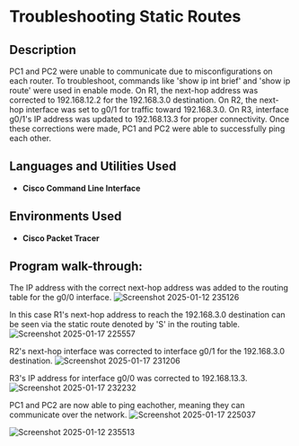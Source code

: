 <h1>Troubleshooting Static Routes</h1>

<h2>Description</h2>

PC1 and PC2 were unable to communicate due to misconfigurations on each router. To troubleshoot, commands like 'show ip int brief' and 'show ip route' were used in enable mode. On R1, the next-hop address was corrected to 192.168.12.2 for the 192.168.3.0 destination. On R2, the next-hop interface was set to g0/1 for traffic toward 192.168.3.0. On R3, interface g0/1's IP address was updated to 192.168.13.3 for proper connectivity. Once these corrections were made, PC1 and PC2 were able to successfully ping each other.

<h2>Languages and Utilities Used</h2>

- <b>Cisco Command Line Interface</b> 

<h2>Environments Used </h2>

- <b>Cisco Packet Tracer</b>

<h2>Program walk-through:</h2>

The IP address with the correct next-hop address was added to the routing table for the g0/0 interface. 
![Screenshot 2025-01-12 235126](https://github.com/user-attachments/assets/06a3f864-0985-4bb0-b7f1-90cf6ad81454)

In this case R1's next-hop address to reach the 192.168.3.0 destination can be seen via the static route denoted by 'S' in the routing table. 
![Screenshot 2025-01-17 225557](https://github.com/user-attachments/assets/1cae1d21-5f52-42ee-b34c-18dbdab6d4a9)

R2's next-hop interface was corrected to interface g0/1 for the 192.168.3.0 destination. 
![Screenshot 2025-01-17 231206](https://github.com/user-attachments/assets/3e567fd6-7003-49d7-9bb8-f1195c944d59)

R3's IP address for interface g0/0 was corrected to 192.168.13.3. 
![Screenshot 2025-01-17 232232](https://github.com/user-attachments/assets/ee0442f3-2d51-496b-9758-7954105365f3)

PC1 and PC2 are now able to ping eachother, meaning they can communicate over the network. 
![Screenshot 2025-01-17 225037](https://github.com/user-attachments/assets/92c6d97d-eaae-403d-a9e8-4ceb66977a55)

![Screenshot 2025-01-12 235513](https://github.com/user-attachments/assets/95004225-b6d5-4b26-a853-772a409c03cc)



